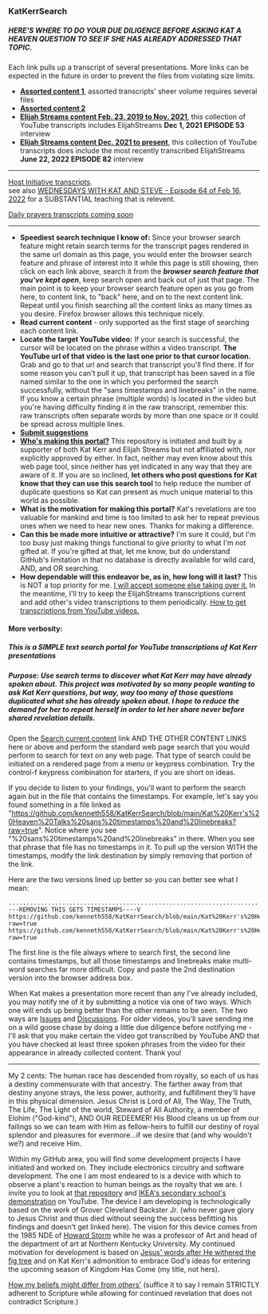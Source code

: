 ### KatKerrSearch
##### HERE'S WHERE TO DO YOUR DUE DILIGENCE BEFORE ASKING KAT A HEAVEN QUESTION TO SEE IF SHE HAS ALREADY ADDRESSED THAT TOPIC.
  Each link pulls up a transcript of several presentations.  More links can be expected in the future in order to prevent the files from violating size limits.
* [**Assorted content 1**](https://github.com/kenneth558/KatKerrSearch/blob/main/Kat%20Kerr's%20Heaven%20Talks%20sans%20timestamps%20and%20linebreaks?raw=true), assorted transcripts' sheer volume requires several files
* [**Assorted content 2**](https://raw.githubusercontent.com/kenneth558/KatKerrSearch/main/Kat%20Kerr's%20Heaven%20Talks04232021%20sans%20timestamps%20and%20linebreaks)
* [**Elijah Streams content Feb. 23, 2019 to Nov. 2021**](https://github.com/kenneth558/KatKerrSearch/blob/main/Kat%20Kerr's%20Heaven%20Talks%20ElijahStreams%20Feb2018-Nov2021%20sans%20timestamps%20and%20linebreaks?raw=true), this collection of YouTube transcripts includes ElijahStreams **Dec 1, 2021 EPISODE 53** interview
* [**Elijah Streams content Dec. 2021 to present**](https://github.com/kenneth558/KatKerrSearch/blob/main/Kat%20Kerr's%20Heaven%20Talks%20ElijahStreams%20Dec2021-Nov2022%20sans%20timestamps%20and%20linebreaks?raw=true), this collection of YouTube transcripts does include the most recently transcribed ElijahStreams **June 22, 2022 EPISODE 82** interview
***
[Host Initiative transcripts](https://docs.google.com/document/d/e/2PACX-1vQii1R_3NJuTjpVOTx-KNWQtguNnylhlLfdEDSk57pu1MVAwPapB9mPMLtbfMqwUTqRecbl0r3oK8cg/pub).  
see also [WEDNESDAYS WITH KAT AND STEVE - Episode 64 of Feb 16, 2022](https://youtu.be/8ibDFrNh8rg) for a SUBSTANTIAL teaching that is relevent.

[Daily prayers transcripts coming soon](https://docs.google.com/document/d/e/2PACX-1vQii1R_3NJuTjpVOTx-KNWQtguNnylhlLfdEDSk57pu1MVAwPapB9mPMLtbfMqwUTqRecbl0r3oK8cg/pub)
***
* **Speediest search technique I know of:** Since your browser search feature might retain search terms for the transcript pages rendered in the same url domain as this page, you would enter the browser search feature and phrase of interest into it while this page is still showing, then click on each link above, search it from the **_browser search feature that you've kept open_**, keep search open and back out of just that page.  The main point is to keep your browser search feature open as you go from here, to content link, to "back" here, and on to the next content link.  Repeat until you finish searching all the content links as many times as you desire.  Firefox browser allows this technique nicely.
* **Read current content** - only supported as the first stage of searching each content link.
* **Locate the target YouTube video:** If your search is successful, the cursor will be located on the phrase within a video transcript.  **The YouTube url of that video is the last one prior to that cursor location.**  Grab and go to that url and search that transcript you'll find there.  If for some reason you can't pull it up, that transcript has been saved in a file named similar to the one in which you performed the search successfully, without the "sans timestamps and linebreaks" in the name.  If you know a certain phrase (multiple words) is located in the video but you're having difficulty finding it in the raw transcript, remember this: raw transcripts often separate words by more than one space or it could be spread across multiple lines.
* [**Submit suggestions**](https://github.com/kenneth558/KatKerrSearch/discussions)
* [**Who's making this portal?**](https://github.com/kenneth558)  This repository is initiated and built by a supporter of both Kat Kerr and Elijah Streams but not affiliated with, nor explicitly approved by either.  In fact, neither may even know about this web page tool, since neither has yet indicated in any way that they are aware of it.  If you are so inclined, **let others who post questions for Kat know that they can use this search tool** to help reduce the number of duplicate questions so Kat can present as much unique material to this world as possible.
* **What is the motivation for making this portal?** Kat's revelations are too valuable for mankind and time is too  limited to ask her to repeat previous ones when we need to hear new ones.  Thanks for making a difference.
* **Can this be made more intuitive or attractive?** I'm sure it could, but I'm too busy just making things functional to give priority to what I'm not gifted at.  If you're gifted at that, let me know, but do understand GitHub's limitation in that no database is directly available for wild card, AND, and OR searching.
* **How dependable will this endeavor be, as in, how long will it last?**  This is NOT a top priority for me.  [I will accept someone else taking over it.](https://github.com/kenneth558/KatKerrSearch/blob/main/Linux%20commands%20to%20create%20transcription%20files)  In the meantime, I'll try to keep the ElijahStreams transcriptions current and add other's video transcriptions to them periodically.  [How to get transcriptions from YouTube videos.](https://github.com/kenneth558/KatKerrSearch/blob/main/How%20to%20get%20youtube%20transcriptions)


#### More verbosity:
##### This is a SIMPLE text search portal for YouTube transcriptions of Kat Kerr presentations
##### Purpose: Use search terms to discover what Kat Kerr may have already spoken about.  This project was motivated by so many people wanting to ask Kat Kerr questions, but way, way too many of those questions duplicated what she has already spoken about.  I hope to reduce the demand for her to repeat herself in order to let her share never before shared revelation details.

Open the [Search current content](https://github.com/kenneth558/KatKerrSearch/blob/main/Kat%20Kerr's%20Heaven%20Talks%20sans%20timestamps%20and%20linebreaks?raw=true) link AND THE OTHER CONTENT LINKS here or above and perform the standard web page search that you would perform to search for text on any web page.  That type of search could be initiated on a rendered page from a menu or keypress combination.  Try the control-f keypress combination for starters, if you are short on ideas.

If you decide to listen to your findings, you'll want to perform the search again but in the file that contains the timestamps.  For example,  let's say you found something in a file linked as "https://github.com/kenneth558/KatKerrSearch/blob/main/Kat%20Kerr's%20Heaven%20Talks%20sans%20timestamps%20and%20linebreaks?raw=true".  Notice where you see "%20sans%20timestamps%20and%20linebreaks" in there.  When you see that phrase that file has no timestamps in it.  To pull up the version WITH the timestamps, modify the link destination by simply removing that portion of the link.  

Here are the two versions lined up better so you can better see what I mean:

    ...................................................................................V----REMOVING THIS GETS TIMESTAMPS----V
    https://github.com/kenneth558/KatKerrSearch/blob/main/Kat%20Kerr's%20Heaven%20Talks%20sans%20timestamps%20and%20linebreaks?raw=true
    https://github.com/kenneth558/KatKerrSearch/blob/main/Kat%20Kerr's%20Heaven%20Talks?raw=true
The first line is the file always where to search first, the second line contains timestamps, but all those timestamps and linebreaks make multi-word searches far more difficult.  Copy and paste the 2nd destination version into the browser address box.

When Kat makes a presentation more recent than any I've already included, you may notify me of it by submitting a notice via one of two ways.  Which one will ends up being better than the other remains to be seen.  The two ways are [Issues](https://github.com/kenneth558/KatKerrSearch/issues) and [Discussions](https://github.com/kenneth558/KatKerrSearch/discussions).  For older videos, you'll save sending me on a wild goose chase by doing a little due diligence before notifying me - I'll ask that you make certain the video got transcribed by YouTube AND that you have checked at least three spoken phrases from the video for their appearance in already collected content.  Thank you!
***
My 2 cents: The human race has descended from royalty, so each of us has a destiny commensurate with that ancestry.  The farther away from that destiny anyone strays, the less power, authority, and fulfillment they'll have in this physical dimension.  Jesus Christ is Lord of All, The Way, The Truth, The Life, The Light of the world, Steward of All Authority, a member of Elohim ("God-kind"), AND OUR REDEEMER!  His Blood cleans us up from our failings so we can team with Him as fellow-heirs to fulfill our destiny of royal splendor and pleasures for evermore...if we desire that (and why wouldn't we?) and receive Him.

Within my GitHub area, you will find some development projects I have initiated and worked on.  They include electronics circuitry and software development.  The one I am most endeared to is a device with which to observe a plant's reaction to human beings as the royalty that we are.  I invite you to look at [that repository](https://github.com/kenneth558/plant_resistance_primary_perception) and [IKEA's secondary school's demonstration](https://www.youtube.com/watch?v=Yx6UgfQreYY) on YouTube.  The device I am developing is technologically based on the work of Grover Cleveland Backster Jr. (who never gave glory to Jesus Christ and thus died without seeing the success befitting his findings and doesn't get linked here).  The vision for this device comes from the 1985 NDE of [Howard Storm](https://youtu.be/_3LhdOPPv_M?t=63) while he was a professor of Art and head of the department of art at Northern Kentucky University.  My continued motivation for development is based on [Jesus' words after He withered the fig tree](https://www.kingjamesbibleonline.org/Matthew-21-21/) and on Kat Kerr's admonition to embrace God's ideas for entering the upcoming season of Kingdom Has Come (my title, not hers).

[How my beliefs might differ from others'](https://github.com/kenneth558/Dysusing-dispensation-no-more/raw/main/DYSUSING%20DISPENSATION%20-%20NO%20MORE!) (suffice it to say I remain STRICTLY adherent to Scripture while allowing for continued revelation that does not contradict Scripture.)
